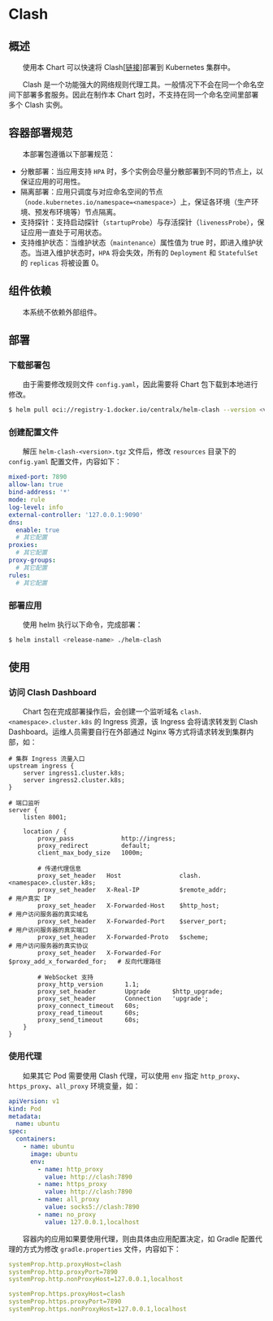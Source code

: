 # Clash
## 概述
&emsp;&emsp;使用本 Chart 可以快速将 Clash[[链接](https://hub.docker.com/r/centralx/clash)]部署到 Kubernetes 集群中。

&emsp;&emsp;Clash 是一个功能强大的网络规则代理工具。一般情况下不会在同一个命名空间下部署多套服务。因此在制作本 Chart 包时，不支持在同一个命名空间里部署多个 Clash 实例。

## 容器部署规范
&emsp;&emsp;本部署包遵循以下部署规范：

- 分散部署：当应用支持 `HPA` 时，多个实例会尽量分散部署到不同的节点上，以保证应用的可用性。
- 隔离部署：应用只调度与对应命名空间的节点（`node.kubernetes.io/namespace=<namespace>`）上，保证各环境（生产环境、预发布环境等）节点隔离。
- 支持探针：支持启动探针（`startupProbe`）与存活探针（`livenessProbe`），保证应用一直处于可用状态。
- 支持维护状态：当维护状态（`maintenance`）属性值为 true 时，即进入维护状态。当进入维护状态时，`HPA` 将会失效，所有的 `Deployment` 和 `StatefulSet` 的 `replicas` 将被设置 0。

## 组件依赖
&emsp;&emsp;本系统不依赖外部组件。

## 部署
### 下载部署包
&emsp;&emsp;由于需要修改规则文件 `config.yaml`，因此需要将 Chart 包下载到本地进行修改。

```bash
$ helm pull oci://registry-1.docker.io/centralx/helm-clash --version <version>
```

### 创建配置文件
&emsp;&emsp;解压 `helm-clash-<version>.tgz` 文件后，修改 `resources` 目录下的 `config.yaml` 配置文件，内容如下：

```yaml
mixed-port: 7890
allow-lan: true
bind-address: '*'
mode: rule
log-level: info
external-controller: '127.0.0.1:9090'
dns:
  enable: true
  # 其它配置
proxies:
  # 其它配置
proxy-groups:
  # 其它配置
rules:
  # 其它配置
```

### 部署应用
&emsp;&emsp;使用 helm 执行以下命令，完成部署：

```bash
$ helm install <release-name> ./helm-clash
```

## 使用
### 访问 Clash Dashboard
&emsp;&emsp;Chart 包在完成部署操作后，会创建一个监听域名 `clash.<namespace>.cluster.k8s` 的 Ingress 资源，该 Ingress 会将请求转发到 Clash Dashboard。运维人员需要自行在外部通过 Nginx 等方式将请求转发到集群内部，如：

```nginx
# 集群 Ingress 流量入口
upstream ingress {
    server ingress1.cluster.k8s;
    server ingress2.cluster.k8s;
}

# 端口监听
server {
    listen 8001;

    location / {
        proxy_pass             http://ingress;
        proxy_redirect         default;
        client_max_body_size   1000m;

        # 传递代理信息
        proxy_set_header   Host                clash.<namespace>.cluster.k8s;
        proxy_set_header   X-Real-IP           $remote_addr;                 # 用户真实 IP
        proxy_set_header   X-Forwarded-Host    $http_host;                   # 用户访问服务器的真实域名
        proxy_set_header   X-Forwarded-Port    $server_port;                 # 用户访问服务器的真实端口
        proxy_set_header   X-Forwarded-Proto   $scheme;                      # 用户访问服务器的真实协议
        proxy_set_header   X-Forwarded-For     $proxy_add_x_forwarded_for;   # 反向代理路径

        # WebSocket 支持
        proxy_http_version      1.1;
        proxy_set_header        Upgrade      $http_upgrade;
        proxy_set_header        Connection   'upgrade';
        proxy_connect_timeout   60s;
        proxy_read_timeout      60s;
        proxy_send_timeout      60s;
    }
}
```

### 使用代理
&emsp;&emsp;如果其它 Pod 需要使用 Clash 代理，可以使用 `env` 指定 `http_proxy`、`https_proxy`、`all_proxy` 环境变量，如：

```yaml
apiVersion: v1
kind: Pod
metadata:
  name: ubuntu
spec:
  containers:
    - name: ubuntu
      image: ubuntu
      env:
        - name: http_proxy
          value: http://clash:7890
        - name: https_proxy
          value: http://clash:7890
        - name: all_proxy
          value: socks5://clash:7890
        - name: no_proxy
          value: 127.0.0.1,localhost
```

&emsp;&emsp;容器内的应用如果要使用代理，则由具体由应用配置决定，如 Gradle 配置代理的方式为修改 `gradle.properties` 文件，内容如下：

```yaml
systemProp.http.proxyHost=clash
systemProp.http.proxyPort=7890
systemProp.http.nonProxyHost=127.0.0.1,localhost

systemProp.https.proxyHost=clash
systemProp.https.proxyPort=7890
systemProp.https.nonProxyHost=127.0.0.1,localhost
```